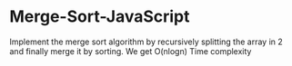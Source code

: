 # Merge-Sort-JavaScript
Implement the merge sort algorithm by recursively splitting the array in 2 and finally 
merge it by sorting. We get O(nlogn) Time complexity
